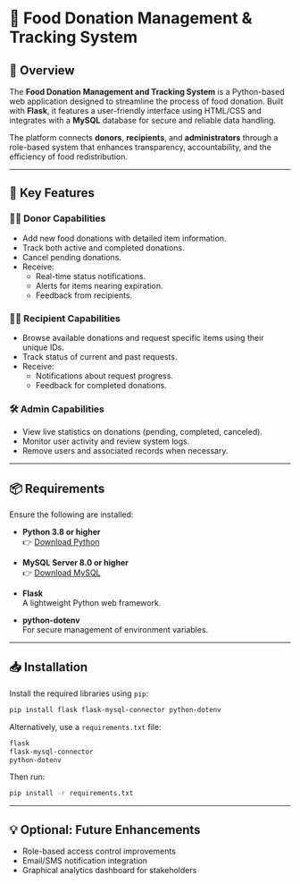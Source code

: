 # 🥕 Food Donation Management & Tracking System

## 🧭 Overview

The **Food Donation Management and Tracking System** is a Python-based web application designed to streamline the process of food donation. Built with **Flask**, it features a user-friendly interface using HTML/CSS and integrates with a **MySQL** database for secure and reliable data handling.  

The platform connects **donors**, **recipients**, and **administrators** through a role-based system that enhances transparency, accountability, and the efficiency of food redistribution.

---

## 🚀 Key Features

### 👨‍🍳 Donor Capabilities
- Add new food donations with detailed item information.
- Track both active and completed donations.
- Cancel pending donations.
- Receive:
  - Real-time status notifications.
  - Alerts for items nearing expiration.
  - Feedback from recipients.

### 👩‍👧 Recipient Capabilities
- Browse available donations and request specific items using their unique IDs.
- Track status of current and past requests.
- Receive:
  - Notifications about request progress.
  - Feedback for completed donations.

### 🛠️ Admin Capabilities
- View live statistics on donations (pending, completed, canceled).
- Monitor user activity and review system logs.
- Remove users and associated records when necessary.

---

## 📦 Requirements

Ensure the following are installed:

- **Python 3.8 or higher**  
  👉 [Download Python](https://www.python.org/downloads/)

- **MySQL Server 8.0 or higher**  
  👉 [Download MySQL](https://dev.mysql.com/downloads/)

- **Flask**  
  A lightweight Python web framework.

- **python-dotenv**  
  For secure management of environment variables.

---

## 📥 Installation

Install the required libraries using `pip`:

```bash
pip install flask flask-mysql-connector python-dotenv
```

Alternatively, use a `requirements.txt` file:

```txt
flask
flask-mysql-connector
python-dotenv
```

Then run:

```bash
pip install -r requirements.txt
```

---

## 💡 Optional: Future Enhancements

- Role-based access control improvements
- Email/SMS notification integration
- Graphical analytics dashboard for stakeholders
